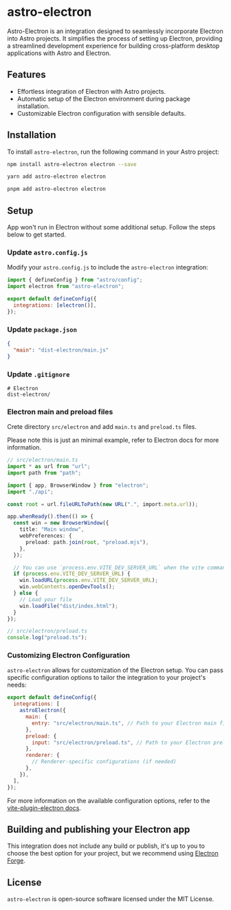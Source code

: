 # astro-electron

Astro-Electron is an integration designed to seamlessly incorporate Electron into Astro projects. It simplifies the process of setting up Electron, providing a streamlined development experience for building cross-platform desktop applications with Astro and Electron.

## Features

- Effortless integration of Electron with Astro projects.
- Automatic setup of the Electron environment during package installation.
- Customizable Electron configuration with sensible defaults.

## Installation

To install `astro-electron`, run the following command in your Astro project:

```bash
npm install astro-electron electron --save

yarn add astro-electron electron

pnpm add astro-electron electron
```

## Setup

App won't run in Electron without some additional setup. Follow the steps below to get started.

### Update `astro.config.js`

Modify your `astro.config.js` to include the `astro-electron` integration:

```javascript
import { defineConfig } from "astro/config";
import electron from "astro-electron";

export default defineConfig({
  integrations: [electron()],
});
```

### Update `package.json`

```json
{
  "main": "dist-electron/main.js"
}
```

### Update `.gitignore`

```
# Electron
dist-electron/
```

### Electron main and preload files

Crete directory `src/electron` and add `main.ts` and `preload.ts` files.

Please note this is just an minimal example, refer to Electron docs for more information.

```typescript
// src/electron/main.ts
import * as url from "url";
import path from "path";

import { app, BrowserWindow } from "electron";
import "./api";

const root = url.fileURLToPath(new URL(".", import.meta.url));

app.whenReady().then(() => {
  const win = new BrowserWindow({
    title: "Main window",
    webPreferences: {
      preload: path.join(root, "preload.mjs"),
    },
  });

  // You can use `process.env.VITE_DEV_SERVER_URL` when the vite command is called `serve`
  if (process.env.VITE_DEV_SERVER_URL) {
    win.loadURL(process.env.VITE_DEV_SERVER_URL);
    win.webContents.openDevTools();
  } else {
    // Load your file
    win.loadFile("dist/index.html");
  }
});
```

```typescript
// src/electron/preload.ts
console.log("preload.ts");
```

### Customizing Electron Configuration

`astro-electron` allows for customization of the Electron setup. You can pass specific configuration options to tailor the integration to your project's needs:

```javascript
export default defineConfig({
  integrations: [
    astroElectron({
      main: {
        entry: "src/electron/main.ts", // Path to your Electron main file
      },
      preload: {
        input: "src/electron/preload.ts", // Path to your Electron preload file
      },
      renderer: {
        // Renderer-specific configurations (if needed)
      },
    }),
  ],
});
```

For more information on the available configuration options, refer to the [vite-plugin-electron docs](https://github.com/electron-vite/vite-plugin-electron).

## Building and publishing your Electron app

This integration does not include any build or publish, it's up to you to choose the best option for your project, but we recommend using [Electron Forge](https://www.electronforge.io/).

## License

`astro-electron` is open-source software licensed under the MIT License.
